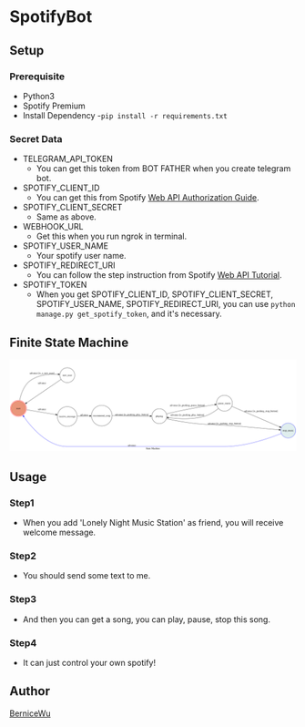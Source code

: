 # SpotifyBot

## Setup
### Prerequisite
- Python3
- Spotify Premium
- Install Dependency
    -`pip install -r requirements.txt`

### Secret Data
- TELEGRAM_API_TOKEN
    - You can get this token from BOT FATHER when you create telegram bot.
- SPOTIFY_CLIENT_ID
    - You can get this from Spotify [Web API Authorization Guide](https://developer.spotify.com/web-api/authorization-guide/).
- SPOTIFY_CLIENT_SECRET
    - Same as above.
- WEBHOOK_URL
    - Get this when you run ngrok in terminal.
- SPOTIFY_USER_NAME
    - Your spotify user name.
- SPOTIFY_REDIRECT_URI
    - You can follow the step instruction from Spotify [Web API Tutorial](https://developer.spotify.com/web-api/tutorial/).
- SPOTIFY_TOKEN
    - When you get SPOTIFY_CLIENT_ID, SPOTIFY_CLIENT_SECRET, SPOTIFY_USER_NAME, SPOTIFY_REDIRECT_URI,
    you can use `python manage.py get_spotify_token`, and it's necessary.

## Finite State Machine
![fsm](Image/show-fsm.png)

## Usage
### Step1
- When you add 'Lonely Night Music Station' as friend, you will receive welcome message.
### Step2
- You should send some text to me.
### Step3
- And then you can get a song, you can play, pause, stop this song.
### Step4
- It can just control your own spotify!

## Author
[BerniceWu](https://github.com/BerniceWu)